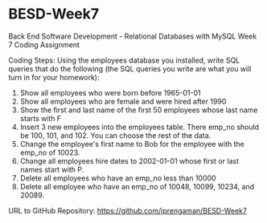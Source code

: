 # BESD-Week7
Back End Software Development - Relational Databases with MySQL Week 7 Coding Assignment

Coding Steps:
Using the employees database you installed, write SQL queries that do the following (the SQL queries you write are what you will turn in for your homework):
  1. Show all employees who were born before 1965-01-01
  2. Show all employees who are female and were hired after 1990
  3. Show the first and last name of the first 50 employees whose last name starts with F
  4. Insert 3 new employees into the employees table. There emp_no should be 100, 101, and 102. You can choose the rest of the data.
  5. Change the employee's first name to Bob for the employee with the emp_no of 10023.
  6. Change all employees hire dates to 2002-01-01 whose first or last names start with P.
  7. Delete all employees who have an emp_no less than 10000
  8. Delete all employee who have an emp_no of 10048, 10099, 10234, and 20089.

URL to GitHub Repository:
https://github.com/jprengaman/BESD-Week7

